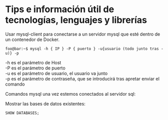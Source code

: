# Tips e información útil de tecnologías, lenguajes y librerías

Usar mysql-client para conectarse a un servidor mysql que esté dentro de un contenedor de Docker.

```console
foo@bar:~$ mysql -h { IP } -P { puerto } -u{usuario (todo junto tras -u)} -p
```

-h es el parámetro de Host <br/>
-P es el parámetro de puerto <br/>
-u es el parámetro de usuario, el usuario va junto <br/>
-p es el parámetro de contraseña, que se introducirá tras apretar enviar el comando <br/>

Comandos mysql una vez estemos conectados al servidor sql:

Mostrar las bases de datos existentes:

```SQL
SHOW DATABASES;
```
